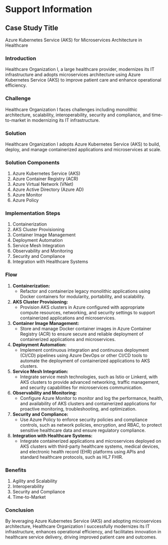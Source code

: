 # Support Information

## Case Study Title
Azure Kubernetes Service (AKS) for Microservices Architecture in Healthcare

### Introduction
Healthcare Organization I, a large healthcare provider, modernizes its IT infrastructure and adopts microservices architecture using Azure Kubernetes Service (AKS) to improve patient care and enhance operational efficiency.

### Challenge
Healthcare Organization I faces challenges including monolithic architecture, scalability, interoperability, security and compliance, and time-to-market in modernizing its IT infrastructure.

### Solution
Healthcare Organization I adopts Azure Kubernetes Service (AKS) to build, deploy, and manage containerized applications and microservices at scale.

### Solution Components
1. Azure Kubernetes Service (AKS)
2. Azure Container Registry (ACR)
3. Azure Virtual Network (VNet)
4. Azure Active Directory (Azure AD)
5. Azure Monitor
6. Azure Policy

### Implementation Steps
1. Containerization
2. AKS Cluster Provisioning
3. Container Image Management
4. Deployment Automation
5. Service Mesh Integration
6. Observability and Monitoring
7. Security and Compliance
8. Integration with Healthcare Systems

### Flow
1. **Containerization:**
    - Refactor and containerize legacy monolithic applications using Docker containers for modularity, portability, and scalability.
2. **AKS Cluster Provisioning:**
    - Provision AKS clusters in Azure configured with appropriate compute resources, networking, and security settings to support containerized applications and microservices.
3. **Container Image Management:**
    - Store and manage Docker container images in Azure Container Registry (ACR) to ensure secure and reliable deployment of containerized applications and microservices.
4. **Deployment Automation:**
    - Implement continuous integration and continuous deployment (CI/CD) pipelines using Azure DevOps or other CI/CD tools to automate the deployment of containerized applications to AKS clusters.
5. **Service Mesh Integration:**
    - Integrate service mesh technologies, such as Istio or Linkerd, with AKS clusters to provide advanced networking, traffic management, and security capabilities for microservices communication.
6. **Observability and Monitoring:**
    - Configure Azure Monitor to monitor and log the performance, health, and availability of AKS clusters and containerized applications for proactive monitoring, troubleshooting, and optimization.
7. **Security and Compliance:**
    - Use Azure Policy to enforce security policies and compliance controls, such as network policies, encryption, and RBAC, to protect sensitive healthcare data and ensure regulatory compliance.
8. **Integration with Healthcare Systems:**
    - Integrate containerized applications and microservices deployed on AKS clusters with third-party healthcare systems, medical devices, and electronic health record (EHR) platforms using APIs and standard healthcare protocols, such as HL7 FHIR.

### Benefits
1. Agility and Scalability
2. Interoperability
3. Security and Compliance
4. Time-to-Market

### Conclusion
By leveraging Azure Kubernetes Service (AKS) and adopting microservices architecture, Healthcare Organization I successfully modernizes its IT infrastructure, enhances operational efficiency, and facilitates innovation in healthcare service delivery, driving improved patient care and outcomes.
